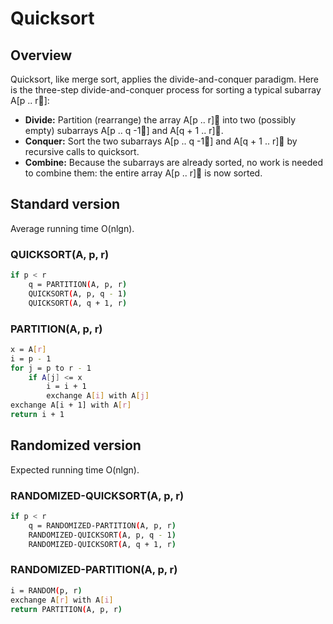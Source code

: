 # Quicksort

## Overview

Quicksort, like merge sort, applies the divide-and-conquer paradigm. Here is the three-step divide-and-conquer process for sorting a typical subarray A\[p .. r\]:

* **Divide:** Partition \(rearrange\) the array A\[p .. r\] into two \(possibly empty\) subarrays A\[p .. q -1\] and A\[q + 1 .. r\].
* **Conquer:** Sort the two subarrays A\[p .. q -1\] and A\[q + 1 .. r\] by recursive calls to quicksort.
* **Combine:** Because the subarrays are already sorted, no work is needed to combine them: the entire array A\[p .. r\] is now sorted.

## Standard version

Average running time O\(nlgn\).

### QUICKSORT\(A, p, r\)

```bash
if p < r
    q = PARTITION(A, p, r)
    QUICKSORT(A, p, q - 1)
    QUICKSORT(A, q + 1, r)
```

### PARTITION\(A, p, r\)

```bash
x = A[r]
i = p - 1
for j = p to r - 1
    if A[j] <= x
        i = i + 1
        exchange A[i] with A[j]
exchange A[i + 1] with A[r]
return i + 1
```

## Randomized version

Expected running time O\(nlgn\).

### RANDOMIZED-QUICKSORT\(A, p, r\)

```bash
if p < r
    q = RANDOMIZED-PARTITION(A, p, r)
    RANDOMIZED-QUICKSORT(A, p, q - 1)
    RANDOMIZED-QUICKSORT(A, q + 1, r)
```

### RANDOMIZED-PARTITION\(A, p, r\)

```bash
i = RANDOM(p, r)
exchange A[r] with A[i]
return PARTITION(A, p, r)
```

